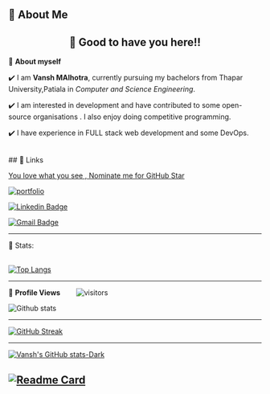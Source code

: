 
## 🚀 About Me


<!-- WAKING HAND WITH GOOD TO HAVE YOU TEXT-->
<h2 align=center>👋 Good to have you here!!</h2>


<!--ABOUT ME CODE-->
🌱 **About myself**<br>

✔️ I am **Vansh MAlhotra**, currently pursuing my bachelors from Thapar University,Patiala in *Computer and Science Engineering*. <br>

✔️ I am interested in development and have contributed to some open-source organisations . I also enjoy doing competitive programming. <br>

✔️ I have experience in FULL stack web development and some DevOps.<br>


<br>
## 🔗 Links


<!--NOMINATION FOR STAR GIT LINK CODE-->
<a href="https://stars.github.com/nominate/">You love what you see , Nominate me for GitHub Star </a>

<!-- My Site -->
[![portfolio](https://img.shields.io/badge/my_portfolio-000?style=for-the-badge&logo=ko-fi&logoColor=white)](https://katherineoelsner.com/)

<!-- SOCAIL MEDIA HANDLES -->
[![Linkedin Badge](https://img.shields.io/badge/-VanshMalhotra-blue?style=flat-square&logo=Linkedin&logoColor=white&link=https://www.linkedin.com/in/vansh7071/)](https://www.linkedin.com/in/vansh7071/)

[![Gmail Badge](https://img.shields.io/badge/-vanshmalhotra7071@gmail.com-c14438?style=flat-square&logo=Gmail&logoColor=white&link=mailto:vanshmalhotra7071@gmail.com)](mailto:vanshmalhotra7071@gmail.com)

---

<!-- STATISTICS ABOUT PROFILE -->

 📶 Stats:<br><br>
 
 
<!--  TOP LANGUAGES STATISTICS -->

[![Top Langs](https://github-readme-stats.vercel.app/api/top-langs/?username=vansh7071&layout=compact)](https://github.com/anuraghazra/github-readme-stats)
 
 ---
 
<!--  PROFILES VIEWS -->
🌱 **Profile Views**&nbsp;&nbsp;&nbsp;&nbsp;&nbsp;&nbsp;&nbsp;
![visitors](https://profile-counter.glitch.me/vansh7071/count.svg?align=center)


<!-- GITHUB STATISTICS -->
 ![Github stats](https://github-readme-stats.vercel.app/api?username=vansh7071)  
 
 
 <hr>
 
<!--  CONTRIBUTION AND STREAK BLOCK -->

[![GitHub Streak](https://streak-stats.demolab.com?user=vansh7071&theme=dark&hide_border=true&background=45%2C000000%2C089E10)](https://git.io/streak-stats)
      
         

---
 
<!-- STATS TRACKER -->
[![Vansh's GitHub stats-Dark](https://github-readme-stats.vercel.app/api?username=vansh7071&show_icons=true&theme=dark#gh-dark-mode-only)](https://github.com/anuraghazra/github-readme-stats#gh-dark-mode-only)
  <!-- About Me -->

[![Readme Card](https://github-readme-stats.vercel.app/api/pin/?username=vansh7071&repo=Resume-Website)](https://github.com/vansh7071/Resume-Website)
---
  </code>
</p>





 
